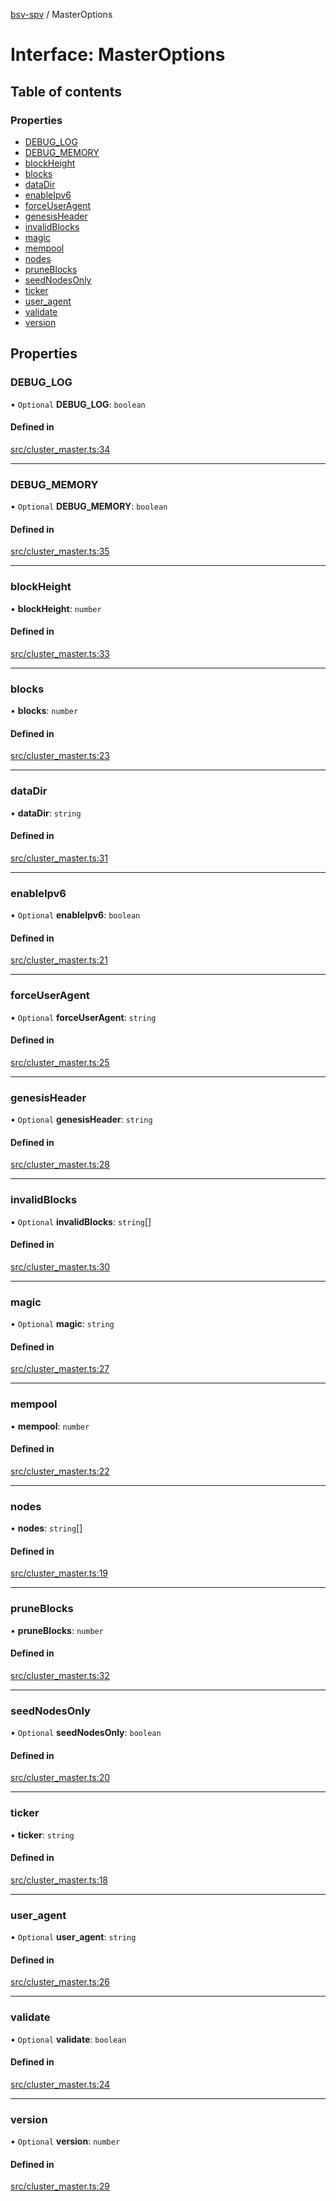 [bsv-spv](../README.md) / MasterOptions

# Interface: MasterOptions

## Table of contents

### Properties

- [DEBUG\_LOG](MasterOptions.md#debug_log)
- [DEBUG\_MEMORY](MasterOptions.md#debug_memory)
- [blockHeight](MasterOptions.md#blockheight)
- [blocks](MasterOptions.md#blocks)
- [dataDir](MasterOptions.md#datadir)
- [enableIpv6](MasterOptions.md#enableipv6)
- [forceUserAgent](MasterOptions.md#forceuseragent)
- [genesisHeader](MasterOptions.md#genesisheader)
- [invalidBlocks](MasterOptions.md#invalidblocks)
- [magic](MasterOptions.md#magic)
- [mempool](MasterOptions.md#mempool)
- [nodes](MasterOptions.md#nodes)
- [pruneBlocks](MasterOptions.md#pruneblocks)
- [seedNodesOnly](MasterOptions.md#seednodesonly)
- [ticker](MasterOptions.md#ticker)
- [user\_agent](MasterOptions.md#user_agent)
- [validate](MasterOptions.md#validate)
- [version](MasterOptions.md#version)

## Properties

### DEBUG\_LOG

• `Optional` **DEBUG\_LOG**: `boolean`

#### Defined in

[src/cluster_master.ts:34](https://github.com/kevinejohn/bsv-spv/blob/master/src/cluster_master.ts#L34)

___

### DEBUG\_MEMORY

• `Optional` **DEBUG\_MEMORY**: `boolean`

#### Defined in

[src/cluster_master.ts:35](https://github.com/kevinejohn/bsv-spv/blob/master/src/cluster_master.ts#L35)

___

### blockHeight

• **blockHeight**: `number`

#### Defined in

[src/cluster_master.ts:33](https://github.com/kevinejohn/bsv-spv/blob/master/src/cluster_master.ts#L33)

___

### blocks

• **blocks**: `number`

#### Defined in

[src/cluster_master.ts:23](https://github.com/kevinejohn/bsv-spv/blob/master/src/cluster_master.ts#L23)

___

### dataDir

• **dataDir**: `string`

#### Defined in

[src/cluster_master.ts:31](https://github.com/kevinejohn/bsv-spv/blob/master/src/cluster_master.ts#L31)

___

### enableIpv6

• `Optional` **enableIpv6**: `boolean`

#### Defined in

[src/cluster_master.ts:21](https://github.com/kevinejohn/bsv-spv/blob/master/src/cluster_master.ts#L21)

___

### forceUserAgent

• `Optional` **forceUserAgent**: `string`

#### Defined in

[src/cluster_master.ts:25](https://github.com/kevinejohn/bsv-spv/blob/master/src/cluster_master.ts#L25)

___

### genesisHeader

• `Optional` **genesisHeader**: `string`

#### Defined in

[src/cluster_master.ts:28](https://github.com/kevinejohn/bsv-spv/blob/master/src/cluster_master.ts#L28)

___

### invalidBlocks

• `Optional` **invalidBlocks**: `string`[]

#### Defined in

[src/cluster_master.ts:30](https://github.com/kevinejohn/bsv-spv/blob/master/src/cluster_master.ts#L30)

___

### magic

• `Optional` **magic**: `string`

#### Defined in

[src/cluster_master.ts:27](https://github.com/kevinejohn/bsv-spv/blob/master/src/cluster_master.ts#L27)

___

### mempool

• **mempool**: `number`

#### Defined in

[src/cluster_master.ts:22](https://github.com/kevinejohn/bsv-spv/blob/master/src/cluster_master.ts#L22)

___

### nodes

• **nodes**: `string`[]

#### Defined in

[src/cluster_master.ts:19](https://github.com/kevinejohn/bsv-spv/blob/master/src/cluster_master.ts#L19)

___

### pruneBlocks

• **pruneBlocks**: `number`

#### Defined in

[src/cluster_master.ts:32](https://github.com/kevinejohn/bsv-spv/blob/master/src/cluster_master.ts#L32)

___

### seedNodesOnly

• `Optional` **seedNodesOnly**: `boolean`

#### Defined in

[src/cluster_master.ts:20](https://github.com/kevinejohn/bsv-spv/blob/master/src/cluster_master.ts#L20)

___

### ticker

• **ticker**: `string`

#### Defined in

[src/cluster_master.ts:18](https://github.com/kevinejohn/bsv-spv/blob/master/src/cluster_master.ts#L18)

___

### user\_agent

• `Optional` **user\_agent**: `string`

#### Defined in

[src/cluster_master.ts:26](https://github.com/kevinejohn/bsv-spv/blob/master/src/cluster_master.ts#L26)

___

### validate

• `Optional` **validate**: `boolean`

#### Defined in

[src/cluster_master.ts:24](https://github.com/kevinejohn/bsv-spv/blob/master/src/cluster_master.ts#L24)

___

### version

• `Optional` **version**: `number`

#### Defined in

[src/cluster_master.ts:29](https://github.com/kevinejohn/bsv-spv/blob/master/src/cluster_master.ts#L29)
